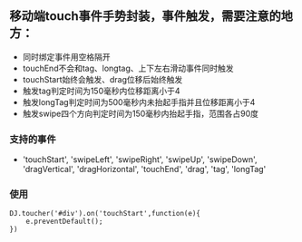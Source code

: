 ## 移动端touch事件手势封装，事件触发，需要注意的地方：
* 同时绑定事件用空格隔开
* touchEnd不会和tag、longtag、上下左右滑动事件同时触发
* touchStart始终会触发、drag位移后始终触发
* 触发tag判定时间为150毫秒内位移距离小于4
* 触发longTag判定时间为500毫秒内未抬起手指并且位移距离小于4
* 触发swipe四个方向判定时间为150毫秒内抬起手指，范围各占90度

### 支持的事件
* 'touchStart', 'swipeLeft', 'swipeRight', 'swipeUp', 'swipeDown', 'dragVertical', 'dragHorizontal', 'touchEnd', 'drag', 'tag', 'longTag'

### 使用
```
DJ.toucher('#div').on('touchStart',function(e){
    e.preventDefault();
})
```
